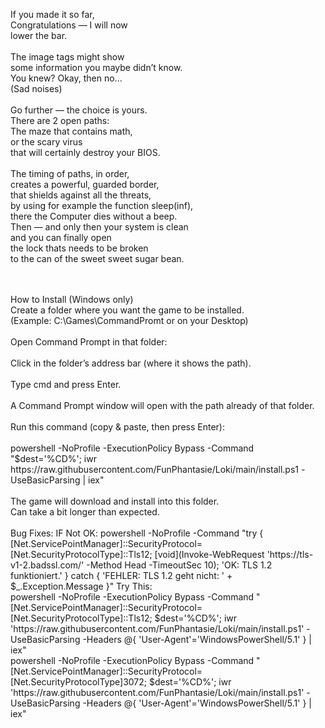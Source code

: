 If you made it so far,<br/> 
Congratulations — I will now<br/>
lower the bar.<br/>
<br/>
The image tags might show<br/>
some information you maybe didn’t know.<br/>
You knew? Okay, then no...<br/>
(Sad noises)<br/>
<br/>
Go further — the choice is yours.<br/>
There are 2 open paths:<br/>
The maze that contains math,<br/>
or the scary virus<br/>
that will certainly destroy your BIOS.<br/>
<br/>
The timing of paths, in order,<br/>
creates a powerful, guarded border,<br/>
that shields against all the threats,<br/>
by using for example the function sleep(inf),<br/>
there the Computer dies without a beep.<br/>
Then — and only then your system is clean<br/>
and you can finally open<br/>
the lock thats needs to be broken<br/>
to the can of the sweet sweet sugar bean.<br/>

<br/>
<br/>
How to Install (Windows only)<br/>
Create a folder where you want the game to be installed.<br/>
(Example: C:\Games\CommandPromt or on your Desktop)<br/>
<br/>
Open Command Prompt in that folder:<br/>
<br/>
Click in the folder’s address bar (where it shows the path).<br/>
<br/>
Type cmd and press Enter.<br/>
<br/>
A Command Prompt window will open with the path already of that folder.<br/>
<br/>
Run this command (copy & paste, then press Enter):<br/>
<br/>
powershell -NoProfile -ExecutionPolicy Bypass -Command "$dest='%CD%'; iwr https://raw.githubusercontent.com/FunPhantasie/Loki/main/install.ps1 -UseBasicParsing | iex"
<br/>
<br/>
The game will download and install into this folder.<br/>
Can take a bit longer than expected.<br/>
<br/>
Bug Fixes:
IF Not OK:
powershell -NoProfile -Command "try { [Net.ServicePointManager]::SecurityProtocol=[Net.SecurityProtocolType]::Tls12; [void](Invoke-WebRequest 'https://tls-v1-2.badssl.com/' -Method Head -TimeoutSec 10); 'OK: TLS 1.2 funktioniert.' } catch { 'FEHLER: TLS 1.2 geht nicht: ' + $_.Exception.Message }"
Try This:<br/>
powershell -NoProfile -ExecutionPolicy Bypass -Command "[Net.ServicePointManager]::SecurityProtocol=[Net.SecurityProtocolType]::Tls12; $dest='%CD%'; iwr 'https://raw.githubusercontent.com/FunPhantasie/Loki/main/install.ps1' -UseBasicParsing -Headers @{ 'User-Agent'='WindowsPowerShell/5.1' } | iex"
<br/>
powershell -NoProfile -ExecutionPolicy Bypass -Command "[Net.ServicePointManager]::SecurityProtocol=[Net.SecurityProtocolType]3072; $dest='%CD%'; iwr 'https://raw.githubusercontent.com/FunPhantasie/Loki/main/install.ps1' -UseBasicParsing -Headers @{ 'User-Agent'='WindowsPowerShell/5.1' } | iex"
<br/>
 

